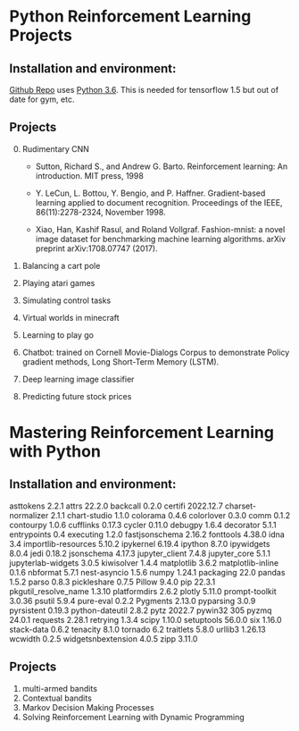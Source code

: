 # Python Reinforcement Learning Projects 
## Installation and environment:
[Github Repo](https://github.com/PacktPublishing/Python-Reinforcement-Learning-Projects) uses [Python 3.6](https://www.python.org/downloads/release/python-360/). This is needed for tensorflow 1.5 but out of date for gym, etc.

## Projects

0. Rudimentary CNN

    * Sutton, Richard S., and Andrew G. Barto. Reinforcement learning: An introduction. MIT press, 1998
    
    * Y. LeCun, L. Bottou, Y. Bengio, and P. Haffner. Gradient-based learning applied to document recognition. Proceedings of the IEEE, 86(11):2278-2324, November 1998. 
    
    * Xiao, Han, Kashif Rasul, and Roland Vollgraf. Fashion-mnist: a novel image dataset for benchmarking machine learning algorithms. arXiv preprint arXiv:1708.07747 (2017).

1. Balancing a cart pole
2. Playing atari games
3. Simulating control tasks
4. Virtual worlds in minecraft
5. Learning to play go
6. Chatbot: trained on Cornell Movie-Dialogs Corpus to demonstrate Policy gradient methods, Long Short-Term Memory (LSTM).
7. Deep learning image classifier
8. Predicting future stock prices


# Mastering Reinforcement Learning with Python
## Installation and environment:

asttokens            2.2.1
attrs                22.2.0
backcall             0.2.0
certifi              2022.12.7
charset-normalizer   2.1.1
chart-studio         1.1.0
colorama             0.4.6
colorlover           0.3.0
comm                 0.1.2
contourpy            1.0.6
cufflinks            0.17.3
cycler               0.11.0
debugpy              1.6.4
decorator            5.1.1
entrypoints          0.4
executing            1.2.0
fastjsonschema       2.16.2
fonttools            4.38.0
idna                 3.4
importlib-resources  5.10.2
ipykernel            6.19.4
ipython              8.7.0
ipywidgets           8.0.4
jedi                 0.18.2
jsonschema           4.17.3
jupyter_client       7.4.8
jupyter_core         5.1.1
jupyterlab-widgets   3.0.5
kiwisolver           1.4.4
matplotlib           3.6.2
matplotlib-inline    0.1.6
nbformat             5.7.1
nest-asyncio         1.5.6
numpy                1.24.1
packaging            22.0
pandas               1.5.2
parso                0.8.3
pickleshare          0.7.5
Pillow               9.4.0
pip                  22.3.1
pkgutil_resolve_name 1.3.10
platformdirs         2.6.2
plotly               5.11.0
prompt-toolkit       3.0.36
psutil               5.9.4
pure-eval            0.2.2
Pygments             2.13.0
pyparsing            3.0.9
pyrsistent           0.19.3
python-dateutil      2.8.2
pytz                 2022.7
pywin32              305
pyzmq                24.0.1
requests             2.28.1
retrying             1.3.4
scipy                1.10.0
setuptools           56.0.0
six                  1.16.0
stack-data           0.6.2
tenacity             8.1.0
tornado              6.2
traitlets            5.8.0
urllib3              1.26.13
wcwidth              0.2.5
widgetsnbextension   4.0.5
zipp                 3.11.0

## Projects
1. multi-armed bandits
2. Contextual bandits
3. Markov Decision Making Processes
4. Solving Reinforcement Learning with Dynamic Programming